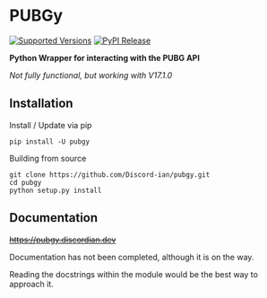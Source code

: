 # PUBGy
[![Supported Versions](https://img.shields.io/pypi/pyversions/pubgy.svg)](https://pypi.org/project/PUBGy/)
[![PyPI Release](https://img.shields.io/pypi/v/pubgy.svg)](https://pypi.org/project/PUBGy/)

**Python Wrapper for interacting with the PUBG API**

*Not fully functional, but working with V17.1.0*
## Installation
Install / Update via pip
```
pip install -U pubgy
```
Building from source
```
git clone https://github.com/Discord-ian/pubgy.git
cd pubgy
python setup.py install
```
## Documentation

~~https://pubgy.discordian.dev~~

Documentation has not been completed, although it is on the way.

Reading the docstrings within the module would be the best way to approach it.

